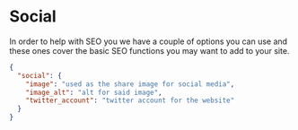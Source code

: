 # Social

In order to help with SEO you we have a couple of options you can use and these ones cover the basic SEO functions you may want to add to your site.

```json
{
  "social": {
    "image": "used as the share image for social media",
    "image_alt": "alt for said image",
    "twitter_account": "twitter account for the website"
  }
}
```
